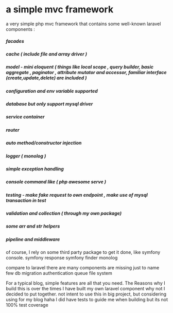 
# a simple mvc framework

a very simple php mvc framework that contains some well-known laravel components :

##### facades
##### cache ( include file and array driver )
##### model - mini eloquent ( things like local scope , query builder, basic aggregate , paginator , attribute mutator and accessor, familiar interface (create,update,delete) are included )
##### configuration and env variable supported
##### database but only support mysql driver
##### service container
##### router
##### auto method/constructor injection
##### logger ( monolog )
##### simple exception handling
##### console command like ( php awesome serve )
##### testing - make fake request to own endpoint , make use of mysql transaction in test
##### validation and collection ( through my own package)
##### some arr and str helpers
##### pipeline and middleware

of course, I rely on some third party package to get it done, like
symfony console.
symfony response
symfony finder
monolog

compare to laravel there are many components are missing just to name few
db migration
authentication
queue
file system


For a typical blog, simple features are all that you need.
The Reasons why I build this is over the times I have built my own laravel component why not I decided to put together.
not intent to use this in big project, but considering using for my blog haha
I did have tests to guide me when building but its not 100% test coverage